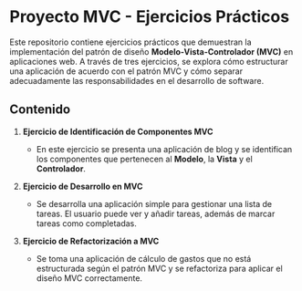 # Proyecto MVC - Ejercicios Prácticos

Este repositorio contiene ejercicios prácticos que demuestran la implementación del patrón de diseño **Modelo-Vista-Controlador (MVC)** en aplicaciones web. A través de tres ejercicios, se explora cómo estructurar una aplicación de acuerdo con el patrón MVC y cómo separar adecuadamente las responsabilidades en el desarrollo de software.

## Contenido

1. **Ejercicio de Identificación de Componentes MVC**  
   - En este ejercicio se presenta una aplicación de blog y se identifican los componentes que pertenecen al **Modelo**, la **Vista** y el **Controlador**. 

2. **Ejercicio de Desarrollo en MVC**  
   - Se desarrolla una aplicación simple para gestionar una lista de tareas. El usuario puede ver y añadir tareas, además de marcar tareas como completadas.

3. **Ejercicio de Refactorización a MVC**  
   - Se toma una aplicación de cálculo de gastos que no está estructurada según el patrón MVC y se refactoriza para aplicar el diseño MVC correctamente.

